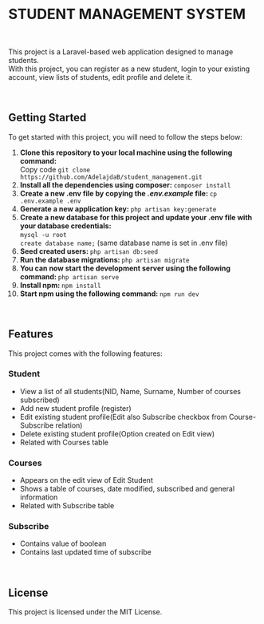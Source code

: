 <br><h1>STUDENT MANAGEMENT SYSTEM</h1><br>

This project is a Laravel-based web application designed to manage students. <br>
With this project, you can register as a new student, login to your existing account, view lists of students, edit profile and delete it.

<br><h2><strong>Getting Started</strong></h2>
To get started with this project, you will need to follow the steps below:

<ol>
    <li>
    <strong> Clone this repository to your local machine using the following command: </strong><br>
        Copy code <code>git clone https://github.com/AdelajdaB/student_management.git</code>
    </li>
    <li>
        <strong>Install all the dependencies using composer: </strong>
        <code>composer install</code>
    </li>
    <li>
        <strong>Create a new .env file by copying the <i>.env.example </i> file: </strong>
        <code>cp .env.example .env</code>
    </li> 
    <li>
        <strong>Generate a new application key: </strong>
        <code>php artisan key:generate</code>
    </li>
    <li>
        <strong>Create a new database for this project and update your .env file with your database credentials: </strong> <br>
        <code>mysql -u root</code> <br>
        <code>create database name;</code> (same database name is set in .env file)
    </li>
     <li>
        <strong>Seed created users: </strong>
        <code>php artisan db:seed</code>
    </li>    
    <li>
        <strong>Run the database migrations: </strong>
        <code>php artisan migrate</code>
    </li> 
    <li>
        <strong>You can now start the development server using the following command: </strong>
        <code>php artisan serve</code>
    </li>
    <li>
        <strong>Install npm: </strong>
        <code>npm install</code>
    </li> 
     <li>
        <strong>Start npm using the following command: </strong>
        <code>npm run dev</code>
    </li>            
</ol>

<br><h2><strong>Features</strong></h2>
This project comes with the following features:
<h3><strong>Student</strong></h3>
<ul>
    <li>View a list of all students(NID, Name, Surname, Number of courses subscribed)</li>
    <li>Add new student profile (register)</li>
    <li>Edit existing student profile(Edit also Subscribe checkbox from Course-Subscribe relation)</li>
    <li>Delete existing student profile(Option created on Edit view)</li>
    <li>Related with Courses table</li>
</ul>

<h3><strong>Courses</strong></h3>
<ul>
    <li>Appears on the edit view of Edit Student</li>
    <li>Shows a table of courses, date modified, subscribed and general information</li>
    <li>Related with Subscribe table</li>
</ul>

<h3><strong>Subscribe</strong></h3>
<ul>
    <li>Contains value of boolean</li>
    <li>Contains last updated time of subscribe</li>
</ul>

<br><h2><strong>License</strong></h2>
This project is licensed under the MIT License.
